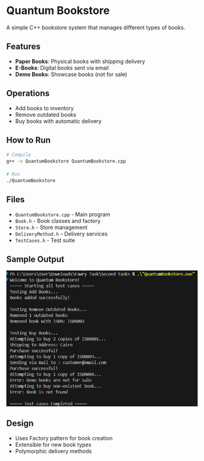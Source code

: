 # Quantum Bookstore

A simple C++ bookstore system that manages different types of books.

## Features

- **Paper Books**: Physical books with shipping delivery
- **E-Books**: Digital books sent via email  
- **Demo Books**: Showcase books (not for sale)

## Operations

- Add books to inventory
- Remove outdated books
- Buy books with automatic delivery

## How to Run

```bash
# Compile
g++ -o QuantumBookstore QuantumBookstore.cpp

# Run
./QuantumBookstore
```

## Files

- `QuantumBookstore.cpp` - Main program
- `Book.h` - Book classes and factory
- `Store.h` - Store management
- `DeliveryMethod.h` - Delivery services
- `TestCases.h` - Test suite

## Sample Output

![Bookstore Screenshot](screenshot.png)

## Design

- Uses Factory pattern for book creation
- Extensible for new book types
- Polymorphic delivery methods
